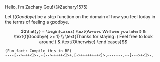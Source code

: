 Hello, I’m Zachary Gou! (@Zachary1575)

Let $f(Goodbye)$ be a step function on the domain of how you feel today in the terms of feeling a goodbye.

$$\hat{y} = \begin{cases}
\text{Awww. Well see you later!} & \text{f(Goodbye) >= 1} \\
\text{Thanks for staying :) Feel free to look around!} & \text{Otherwise}
\end{cases}$$

```
(Fun fact: Compile this in BF)
----[-->+++<]>-.-[-->+++++<]>+.[->++++++++<]>.-------.--[--->+<]>-.
```

